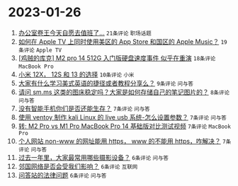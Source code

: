# 2023-01-26

1. [办公室卷王今天自愿去值班了…](https://www.v2ex.com/t/910675) `21条评论` `职场话题`
1. [如何在 Apple TV 上同时使用美区的 App Store 和国区的 Apple Music？](https://www.v2ex.com/t/910667) `19条评论` `Apple TV`
1. [[鸡贼的库克] M2 pro 14 512G 入门版硬盘速度事件 似乎在重演](https://www.v2ex.com/t/910672) `18条评论` `MacBook Pro`
1. [小米 12X， 12S 和 13 的选择](https://www.v2ex.com/t/910685) `10条评论` `小米`
1. [大家有什么学习美式英语的捷径或者教程分享么？](https://www.v2ex.com/t/910665) `9条评论` `问与答`
1. [请问 sm.ms 这类的图床稳定吗？大家是如何存储自己的笔记图片的？](https://www.v2ex.com/t/910689) `8条评论` `问与答`
1. [没有智能手机你们是否还能生存？](https://www.v2ex.com/t/910690) `7条评论` `问与答`
1. [使用 ventoy 制作 kali Linux 的 live usb 系统-怎么设置参数？](https://www.v2ex.com/t/910676) `7条评论` `问与答`
1. [转: M2 Pro vs M1 Pro MacBook Pro 14 基础版对比测试视频](https://www.v2ex.com/t/910668) `7条评论` `MacBook Pro`
1. [个人网站 non-www 的网址能用 https， www 的不能用 https，咋解决？](https://www.v2ex.com/t/910664) `7条评论` `问与答`
1. [过去一年里，大家最常用哪些摄影设备？](https://www.v2ex.com/t/910684) `6条评论` `问与答`
1. [邻国网络是否会受我们影响？](https://www.v2ex.com/t/910677) `6条评论` `互联网`
1. [问答站的法律问题](https://www.v2ex.com/t/910674) `6条评论` `问与答`

